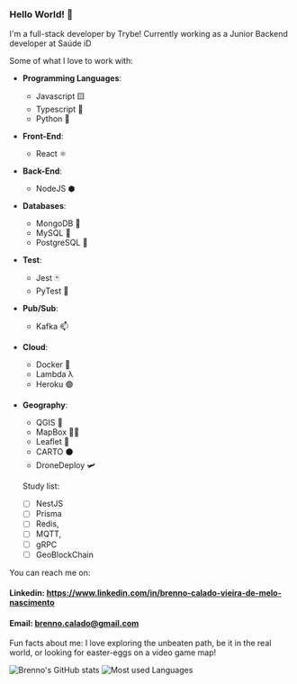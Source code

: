 ### Hello World! 👋

I'm a full-stack developer by Trybe!
Currently working as a Junior Backend developer at Saúde iD
 
Some of what I love to work with:
* **Programming Languages**:
  - Javascript 🟨
  - Typescript :large_blue_diamond:
  - Python 🐍
* **Front-End**:
  - React ⚛️
* **Back-End**:
  - NodeJS ⬢
* **Databases**:
  - MongoDB 🍃
  - MySQL 🐬
  - PostgreSQL 🐘
* **Test**:
  - Jest 🃏
  - PyTest 🌈
* **Pub/Sub**:
  - Kafka :mailbox:
* **Cloud**:
  - Docker 🐋
  - Lambda λ
  - Heroku 🟣
* **Geography**:
  - QGIS 🧭
  - MapBox 🧑‍🚀
  - Leaflet 🍃
  - CARTO ⚫
  - DroneDeploy 🛩️
  
  Study list:
 
   - [ ] NestJS
   - [ ] Prisma
   - [ ] Redis,
   - [ ] MQTT,
   - [ ] gRPC
   - [ ] GeoBlockChain

You can reach me on:
#### Linkedin: https://www.linkedin.com/in/brenno-calado-vieira-de-melo-nascimento
#### Email: brenno.calado@gmail.com

Fun facts about me: I love exploring the unbeaten path, be it in the real world, or looking for easter-eggs on a video game map!

![Brenno's GitHub stats](https://github-readme-stats.vercel.app/api?username=brenno-calado&show_icons=true&theme=tokyonight&count_private=false)
![Most used Languages](https://github-readme-stats.vercel.app/api/top-langs/?username=brenno-calado&layout=compact&theme=tokyonight)
